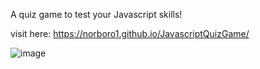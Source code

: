 A quiz game to test your Javascript skills!

visit here: https://norboro1.github.io/JavascriptQuizGame/

![image](https://user-images.githubusercontent.com/116109240/214980651-b8dced6f-a368-41fc-a67b-4bdce2befc6e.png)

